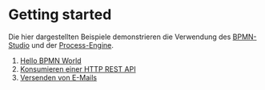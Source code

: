 # Getting started

Die hier dargestellten Beispiele demonstrieren die Verwendung des
[BPMN-Studio](./../../README.md#bpmn-studio) und der
[Process-Engine](./../../README.md#process-engine).

1. [Hello BPMN World](./hello-bpmn-world.md)
2. [Konsumieren einer HTTP REST API](./http-rest-api.md)
3. [Versenden von E-Mails](./sending-emails.md)
